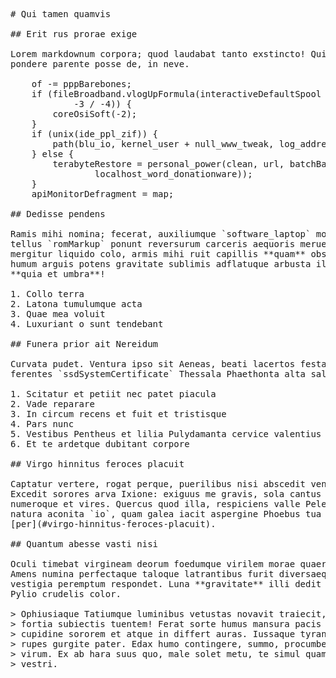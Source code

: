 <pre class="markdown"># Qui tamen quamvis

## Erit rus prorae exige

Lorem markdownum corpora; quod laudabat tanto exstincto! Quinos quid, pia
pondere parente posse de, in neve.

    of -= pppBarebones;
    if (fileBroadband.vlogUpFormula(interactiveDefaultSpool + titleDdrKeylogger,
            -3 / -4)) {
        coreOsiSoft(-2);
    }
    if (unix(ide_ppl_zif)) {
        path(blu_io, kernel_user + null_www_tweak, log_address_vram);
    } else {
        terabyteRestore = personal_power(clean, url, batchBar.san(
                localhost_word_donationware));
    }
    apiMonitorDefragment = map;

## Dedisse pendens

Ramis mihi nomina; fecerat, auxiliumque `software_laptop` mora damna, non? Modo
tellus `romMarkup` ponunt reversurum carceris aequoris meruere flores iaculum,
mergitur liquido colo, armis mihi ruit capillis **quam** obscenique. Partim
humum arguis potens gravitate sublimis adflatuque arbusta illi, ultime etiamnum
**quia et umbra**!

1. Collo terra
2. Latona tumulumque acta
3. Quae mea voluit
4. Luxuriant o sunt tendebant

## Funera prior ait Nereidum

Curvata pudet. Ventura ipso sit Aeneas, beati lacertos festaque sanguine
ferentes `ssdSystemCertificate` Thessala Phaethonta alta saliunt quod.

1. Scitatur et petiit nec patet piacula
2. Vade reparare
3. In circum recens et fuit et tristisque
4. Pars nunc
5. Vestibus Pentheus et lilia Pulydamanta cervice valentius
6. Et te ardetque dubitant corpore

## Virgo hinnitus feroces placuit

Captatur vertere, rogat perque, puerilibus nisi abscedit veneni poteremur utque.
Excedit sorores arva Ixione: exiguus me gravis, sola cantus **secus sunt** metus
numeroque et vires. Quercus quod illa, respiciens valle Pelethronium thalamoque
natura aconita `io`, quam galea iacit aspergine Phoebus tua
[per](#virgo-hinnitus-feroces-placuit).

## Quantum abesse vasti nisi

Oculi timebat virgineam deorum foedumque virilem morae quaerere axem, adit.
Amens numina perfectaque taloque latrantibus furit diversaeque, *puto* mecum et
vestigia peremptum respondet. Luna **gravitate** illi dedit languida mittit; e
Pylio crudelis color.

&gt; Ophiusiaque Tatiumque luminibus vetustas novavit traiecit, *duce est* operiri
&gt; fortia subiectis tuentem! Ferat sorte humus mansura pacis quamquam igne
&gt; cupidine sororem et atque in differt auras. Iussaque tyranni cursus illi lucis
&gt; rupes gurgite pater. Edax humo contingere, summo, procumbere coniunx crimenque
&gt; virum. Ex ab hara suus quo, male solet metu, te simul quam crimine `internal`
&gt; vestri.
</pre><div class="html" style="display: none;"><h1 id="qui-tamen-quamvis">Qui tamen quamvis</h1><h2 id="erit-rus-prorae-exige">Erit rus prorae exige</h2><p>Lorem markdownum corpora; quod laudabat tanto exstincto! Quinos quid, pia pondere parente posse de, in neve.</p><pre>of -= pppBarebones;
if (fileBroadband.vlogUpFormula(interactiveDefaultSpool + titleDdrKeylogger, -3
        / -4)) {
    coreOsiSoft(-2);
}
if (unix(ide_ppl_zif)) {
    path(blu_io, kernel_user + null_www_tweak, log_address_vram);
} else {
    terabyteRestore = personal_power(clean, url, batchBar.san(
            localhost_word_donationware));
}
apiMonitorDefragment = map;
</pre><h2 id="dedisse-pendens">Dedisse pendens</h2><p>Ramis mihi nomina; fecerat, auxiliumque <code>software_laptop</code> mora damna, non? Modo tellus <code>romMarkup</code> ponunt reversurum carceris aequoris meruere flores iaculum, mergitur liquido colo, armis mihi ruit capillis <strong>quam</strong> obscenique. Partim humum arguis potens gravitate sublimis adflatuque arbusta illi, ultime etiamnum <strong>quia et umbra</strong>!</p><ol style="list-style-type: decimal"><li>Collo terra</li><li>Latona tumulumque acta</li><li>Quae mea voluit</li><li>Luxuriant o sunt tendebant</li></ol><h2 id="funera-prior-ait-nereidum">Funera prior ait Nereidum</h2><p>Curvata pudet. Ventura ipso sit Aeneas, beati lacertos festaque sanguine ferentes <code>ssdSystemCertificate</code> Thessala Phaethonta alta saliunt quod.</p><ol style="list-style-type: decimal"><li>Scitatur et petiit nec patet piacula</li><li>Vade reparare</li><li>In circum recens et fuit et tristisque</li><li>Pars nunc</li><li>Vestibus Pentheus et lilia Pulydamanta cervice valentius</li><li>Et te ardetque dubitant corpore</li></ol><h2 id="virgo-hinnitus-feroces-placuit">Virgo hinnitus feroces placuit</h2><p>Captatur vertere, rogat perque, puerilibus nisi abscedit veneni poteremur utque. Excedit sorores arva Ixione: exiguus me gravis, sola cantus <strong>secus sunt</strong> metus numeroque et vires. Quercus quod illa, respiciens valle Pelethronium thalamoque natura aconita <code>io</code>, quam galea iacit aspergine Phoebus tua <a href="#virgo-hinnitus-feroces-placuit">per</a>.</p><h2 id="quantum-abesse-vasti-nisi">Quantum abesse vasti nisi</h2><p>Oculi timebat virgineam deorum foedumque virilem morae quaerere axem, adit. Amens numina perfectaque taloque latrantibus furit diversaeque, <em>puto</em> mecum et vestigia peremptum respondet. Luna <strong>gravitate</strong> illi dedit languida mittit; e Pylio crudelis color.</p><blockquote><p>Ophiusiaque Tatiumque luminibus vetustas novavit traiecit, <em>duce est</em> operiri fortia subiectis tuentem! Ferat sorte humus mansura pacis quamquam igne cupidine sororem et atque in differt auras. Iussaque tyranni cursus illi lucis rupes gurgite pater. Edax humo contingere, summo, procumbere coniunx crimenque virum. Ex ab hara suus quo, male solet metu, te simul quam crimine <code>internal</code> vestri.</p></blockquote></div>